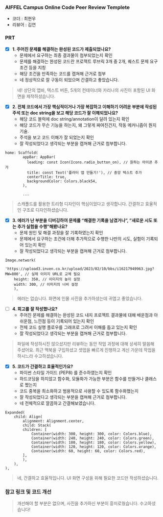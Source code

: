 ### AIFFEL Campus Online Code Peer Review Templete

- 코더 : 최현우
- 리뷰어 : 김연

### PRT

- [X]  **1. 주어진 문제를 해결하는 완성된 코드가 제출되었나요?**
    - 문제에서 요구하는 최종 결과물이 첨부되었는지 확인
    - 문제를 해결하는 완성된 코드란 프로젝트 루브릭 3개 중 2개, 퀘스트 문제 요구조건 등을 지칭
    - 해당 조건을 만족하는 코드를 캡쳐해 근거로 첨부
    - 네 정상적으로 잘 구동이 되었으며 간결하고 좋았습니다.
    
> 네! 상단의 앱바, 텍스트 버튼, 5개의 컨테이너와 카리나의 사진이 포함된 UI 화면을 제작하셨습니다.
    
- [X]  **2. 전체 코드에서 가장 핵심적이거나 가장 복잡하고 이해하기 어려운 부분에 작성된 주석 또는 doc string을 보고 해당 코드가 잘 이해되었나요?**
    - 해당 코드 블럭에 doc string/annotation이 달려 있는지 확인
    - 해당 코드가 무슨 기능을 하는지, 왜 그렇게 짜여진건지, 작동 메커니즘이 뭔지 기술.
    - 주석을 보고 코드 이해가 잘 되었는지 확인
    - 잘 작성되었다고 생각되는 부분을 캡쳐해 근거로 첨부합니다.

```
home: Scaffold(
        appBar: AppBar(
          leading: const Icon(Icons.radio_button_on), // 원하는 아이콘 추가
          title: const Text('플러터 앱 만들기!'), // 중앙 텍스트 추가
          centerTitle: true,
          backgroundColor: Colors.black54,
        ),

        ...
```

> 스캐폴드를 활용한 트리형 디자인이 핵심이었다고 생각합니다. 간결하고 효율적인 구조로 디자인하셨습니다.

   
- [X]  **3. 에러가 난 부분을 디버깅하여 문제를 “해결한 기록을 남겼거나”, ”새로운 시도 또는 추가 실험을 수행”해봤나요?**
    - 문제 원인 및 해결 과정을 잘 기록하였는지 확인
    - 문제에서 요구하는 조건에 더해 추가적으로 수행한 나만의 시도, 실험이 기록되어 있는지 확인
    - 잘 작성되었다고 생각되는 부분을 캡쳐해 근거로 첨부합니다.

```
Image.network(
    'https://upload3.inven.co.kr/upload/2023/02/10/bbs/i16217949963.jpg?MW=800', // 실제 이미지 URL로 교체 필요
    height: 350, // 이미지의 높이 설정
    width: 300, // 이미지의 너비 설정
    ),
```

> 에러는 없습니다. 화면에 인물 사진을 추가하셨는데 귀엽고 좋았습니다.
        
- [ ]  **4. 회고를 잘 작성했나요?**
    - 주어진 문제를 해결하는 완성된 코드 내지 프로젝트 결과물에 대해 배운점과 아쉬운점, 느낀점 등이 기록되어 있는지 확인
    - 전체 코드 실행 플로우를 그래프로 그려서 이해를 돕고 있는지 확인
    - 잘 작성되었다고 생각되는 부분을 캡쳐해 근거로 첨부합니다.

> 파일에 작성하시진 않으셨지만 리뷰하는 동안 작업 과정에 대해 상세히 말씀해 주셨어요. 최근 맥북을 구입하셨고 셋업을 빠르게 진행하고 계신 가운데 작업을 하시느라 수고하셨습니다.
        
- [X]  **5. 코드가 간결하고 효율적인가요?**
    - 파이썬 스타일 가이드 (PEP8) 를 준수하였는지 확인
    - 하드코딩을 하지않고 함수화, 모듈화가 가능한 부분은 함수를 만들거나 클래스로 짰는지
    - 코드 중복을 최소화하고 범용적으로 사용할 수 있도록 함수화했는지
    - 잘 작성되었다고 생각되는 부분을 캡쳐해 근거로 첨부합니다.
    - 네 전체적으로 깔끔하고 간결해보였습니다.

```
Expanded(
    child: Align(
        alignment: Alignment.center,
        child: Stack(
        children: [
            Container(width: 300, height: 300, color: Colors.blue),
            Container(width: 240, height: 240, color: Colors.green),
            Container(width: 180, height: 180, color: Colors.yellow),
            Container(width: 120, height: 120, color: Colors.orange),
            Container(width: 60, height: 60, color: Colors.red),
        ],
        ),
    ),
),
```

> 네, 간결하고 효율적입니다. UI 화면 구성을 위해 필요한 코드만 작성하셨습니다.


### 참고 링크 및 코드 개선

> 개선해야 할 부분은 없으며, 사진을 추가하신 부분이 흥미로웠습니다. 수고하셨습니다!